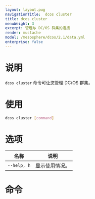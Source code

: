 ```yaml
---
layout: layout.pug
navigationTitle:  dcos cluster
title: dcos cluster
menuWeight: 3
excerpt: 管理与 DC/OS 群集的连接
render: mustache
model: /mesosphere/dcos/2.1/data.yml
enterprise: false
---
```


# 说明

`dcos cluster` 命令可让您管理 DC/OS 群集。

# 使用

```bash
dcos cluster [command]
```

# 选项

| 名称 | 说明 |
|---------|-------------|
| `--help, h`   | 显示使用情况。|


# 命令
